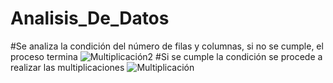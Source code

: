 # Analisis_De_Datos
#Se analiza la condición del número de filas y columnas, si no se cumple, el proceso termina
![Multiplicación2](https://user-images.githubusercontent.com/66692550/121607617-f8123980-ca15-11eb-8775-3f153eb17668.PNG)
#Si se cumple la condición se procede a realizar las multiplicaciones
![Multiplicación](https://user-images.githubusercontent.com/66692550/121607504-c6996e00-ca15-11eb-8d68-d13503a54e0c.PNG)
